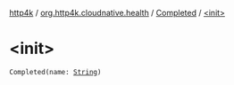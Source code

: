 [http4k](../../index.md) / [org.http4k.cloudnative.health](../index.md) / [Completed](index.md) / [&lt;init&gt;](./-init-.md)

# &lt;init&gt;

`Completed(name: `[`String`](https://kotlinlang.org/api/latest/jvm/stdlib/kotlin/-string/index.html)`)`